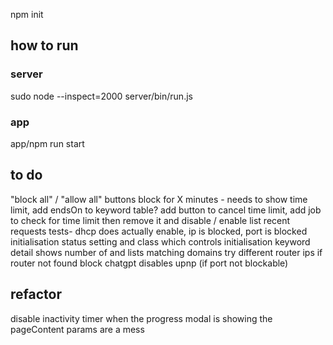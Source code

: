 npm init
## how to run
### server
sudo node --inspect=2000 server/bin/run.js

### app
app/npm run start

## to do
"block all" / "allow all" buttons
block for X minutes - needs to show time limit, add endsOn to keyword table? add button to cancel time limit,  add job to check for time limit then remove it and disable / enable
list recent requests
tests-  dhcp does actually enable, ip is blocked, port is blocked
initialisation status setting and class which controls initialisation
keyword detail shows number of and lists matching domains
try different router ips if router not found 
block chatgpt
disables upnp (if port not blockable)

## refactor
disable inactivity timer when the progress modal is showing
the pageContent params are a mess